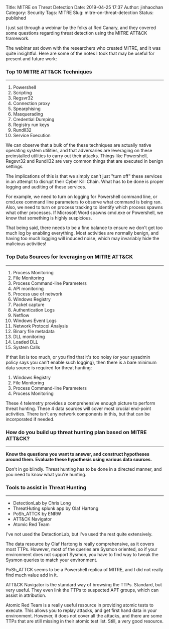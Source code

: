 Title: MITRE on Threat Detection
Date: 2019-04-25 17:37
Author: jinhaochan
Category: Security
Tags: MITRE
Slug: mitre-on-threat-detection
Status: published



I just sat through a webinar by the folks at Red Canary, and they covered some questions regarding threat detection using the MITRE ATT&CK framework.





The webinar sat down with the researchers who created MITRE, and it was quite insightful. Here are some of the notes I took that may be useful for present and future work:



<!-- wp:heading {"level":3} -->

### Top 10 MITRE ATT&CK Techniques





------------------------------------------------------------------------




<!-- wp:list {"ordered":true} -->

1.  Powershell
2.  Scripting
3.  Regsvr32
4.  Connection proxy
5.  Spearphising
6.  Masquerading
7.  Credential Dumping
8.  Registry run keys
9.  Rundll32
10. Service Execution





We can observe that a bulk of the these techniques are actually native operating system utilities, and that adversaries are leveraging on these preinstalled utilities to carry out their attacks. Things like Powershell, Regsvr32 and Rundll32 are very common things that are executed in benign settings.





The implications of this is that we simply can't just "turn off" these services in an attempt to disrupt their Cyber Kill Chain. What has to be done is proper logging and auditing of these services.





For example, we need to turn on logging for Powershell command line, or cmd.exe command line parameters to observe what command is being ran. Also, we need to turn on process tracking to identify which process spawns what other processes. If Microsoft Word spawns cmd.exe or Powershell, we know that something is highly suspicious.





That being said, there needs to be a fine balance to ensure we don't get too much log by enabling everything. Most activities are normally benign, and having too much logging will induced noise, which may invariably hide the malicious activities!



<!-- wp:heading {"level":3} -->

### Top Data Sources for leveraging on MITRE ATT&CK  





------------------------------------------------------------------------




<!-- wp:list {"ordered":true} -->

1.  Process Monitoring
2.  File Monitoring
3.  Process Command-line Parameters
4.  API monitoring
5.  Process use of network
6.  Windows Registry
7.  Packet capture
8.  Authentication Logs
9.  Netflow
10. Windows Event Logs
11. Network Protocol Analysis
12. Binary file metadata
13. DLL monitoring
14. Loaded DLL
15. System Calls





If that list is too much, or you find that it's too noisy (or your sysadmin policy says you can't enable such logging), then there is a bare minimum data source is required for threat hunting:



<!-- wp:list {"ordered":true} -->

1.  Windows Registry
2.  File Monitoring
3.  Process Command-line Parameters
4.  Process Monitoring





These 4 telemetry provides a comprehensive enough picture to perform threat hunting. These 4 data sources will cover most crucial end-point activities. There isn't any network components in this, but that can be incorporated if needed.



<!-- wp:heading {"level":3} -->

### **How do you build up threat hunting plan based on MITRE ATT&CK?**





------------------------------------------------------------------------






**Know the questions you want to answer, and construct hypotheses around them. Evaluate these hypothesis using various data sources.**





Don't in go blindly. Threat hunting has to be done in a directed manner, and you need to know what you're hunting.



<!-- wp:heading {"level":3} -->

### Tools to assist in Threat Hunting





------------------------------------------------------------------------






-   DetectionLab by Chris Long
-   ThreatHuting splunk app by Olaf Hartong
-   PoSh\_ATTCK by ENRW
-   ATT&CK Navigator
-   Atomic Red Team





I've not used the DetectionLab, but I've used the rest quite extensively.





The data resource by Olaf Hartong is really comprehensive, as it covers most TTPs. However, most of the queries are Sysmon oriented, so if your environment does not support Sysmon, you have to find way to tweak the Sysmon queries to match your environment.





PoSh\_ATTCK seems to be a Powershell replica of MITRE, and I did not really find much value add in it.





ATT&CK Navigator is the standard way of browsing the TTPs. Standard, but very useful. They even link the TTPs to suspected APT groups, which can assist in attribution.





Atomic Red Team is a really useful resource in providing atomic tests to execute. This allows you to replay attacks, and get first hand data in your environment. However, it does not cover all the attacks, and there are some TTPs that are still missing in their atomic test list. Still, a very good resource.  


